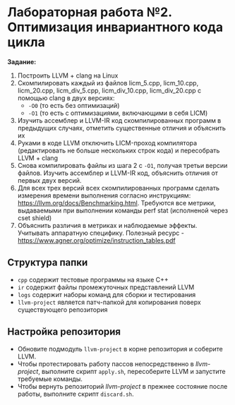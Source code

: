 # Лабораторная работа №2. Оптимизация инвариантного кода цикла

**Задание:**
1. Построить LLVM + clang на Linux
2. Скомпилировать каждый из файлов licm_5.cpp, licm_10.cpp, licm_20.cpp, licm_div_5.cpp, licm_div_10.cpp, licm_div_20.cpp с помощью clang в двух версиях:
    * `-О0` (то есть без оптимизаций)
    * `-О1` (то есть с оптимизациями, включающими в себя LICM)
3. Изучить ассемблер и LLVM-IR код скомпилированных программ в предыдущих случаях, отметить существенные отличия и объяснить их
4. Руками в коде LLVM отключить LICM-проход компилятора (редактировать не больше нескольких строк кода) и пересобрать LLVM + clang 
5. Снова компилировать файлы из шага 2 с `-O1`, получая третьи версии файлов. Изучить ассемблер и LLVM-IR код, объяснить отличия от первых двух версий.
6. Для всех трех версий всех скомпилированных программ сделать измерения времени выполнения согласно инструкциям: https://llvm.org/docs/Benchmarking.html. Требуются все метрики, выдаваемыми при выполнении команды perf stat (исполненой через cset shield)
7. Объяснить различия в метриках и наблюдаемые эффекты. Учитывать аппаратную специфику. Полезный ресурс - https://www.agner.org/optimize/instruction_tables.pdf


## Структура папки

* `cpp` содержит тестовые программы на языке C++
* `ir` содержит файлы промежуточных представлений LLVM
* `logs` содержит наборы команд для сборки и тестирования
* `llvm-project` является патч-папкой для копирования поверх существующего репозитория


## Настройка репозитория

* Обновите подмодуль `llvm-project` в корне репозитория и соберите LLVM.
* Чтобы протестировать работу пассов непосредственно в _llvm-project_, выполните скрипт `apply.sh`, пересоберите LLVM и запустите требуемые команды.
* Чтобы вернуть репозиторий _llvm-project_ в прежнее состояние после работы, выполните скрипт `discard.sh`.
